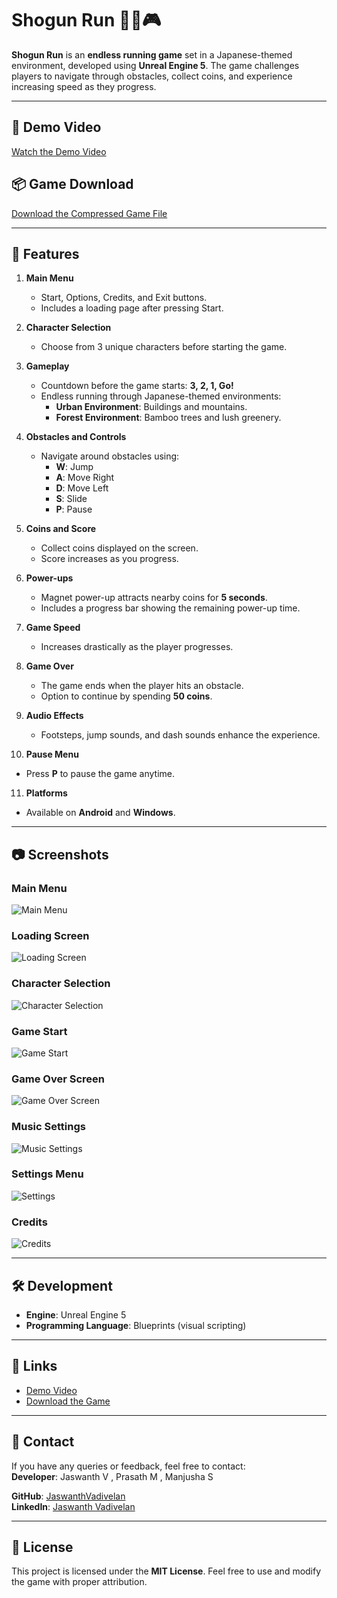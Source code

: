 # Shogun Run 🏃‍♂️🎮

**Shogun Run** is an **endless running game** set in a Japanese-themed environment, developed using **Unreal Engine 5**. The game challenges players to navigate through obstacles, collect coins, and experience increasing speed as they progress.

---

## 🎥 Demo Video  
[Watch the Demo Video](https://drive.google.com/file/d/1yoYWegpOungoY-t6G-XN-q1WvrDH0Qeh/view?usp=sharing)

## 📦 Game Download  
[Download the Compressed Game File](https://drive.google.com/file/d/13ZYG9poVaq8hHupiEMZoQsM_rmujmnZa/view?usp=sharing)

---

## 🚀 Features

1. **Main Menu**  
   - Start, Options, Credits, and Exit buttons.  
   - Includes a loading page after pressing Start.

2. **Character Selection**  
   - Choose from 3 unique characters before starting the game.

3. **Gameplay**  
   - Countdown before the game starts: **3, 2, 1, Go!**  
   - Endless running through Japanese-themed environments:  
     - **Urban Environment**: Buildings and mountains.  
     - **Forest Environment**: Bamboo trees and lush greenery.  

4. **Obstacles and Controls**  
   - Navigate around obstacles using:  
     - **W**: Jump  
     - **A**: Move Right  
     - **D**: Move Left  
     - **S**: Slide  
     - **P**: Pause  

5. **Coins and Score**  
   - Collect coins displayed on the screen.  
   - Score increases as you progress.

6. **Power-ups**  
   - Magnet power-up attracts nearby coins for **5 seconds**.  
   - Includes a progress bar showing the remaining power-up time.

7. **Game Speed**  
   - Increases drastically as the player progresses.

8. **Game Over**  
   - The game ends when the player hits an obstacle.  
   - Option to continue by spending **50 coins**.

9. **Audio Effects**  
   - Footsteps, jump sounds, and dash sounds enhance the experience.

10. **Pause Menu**  
   - Press **P** to pause the game anytime.

11. **Platforms**  
   - Available on **Android** and **Windows**.

---

## 📷 Screenshots  

### Main Menu  
![Main Menu](MainMenu.png)

### Loading Screen  
![Loading Screen](Loading%20Screen.png)

### Character Selection  
![Character Selection](Character_Select.png)

### Game Start  
![Game Start](Game_Start.png)

### Game Over Screen  
![Game Over Screen](Game_Over%20Screen.png)

### Music Settings  
![Music Settings](Music.png)

### Settings Menu  
![Settings](Settings.png)

### Credits  
![Credits](Credits.png)

---

## 🛠️ Development

- **Engine**: Unreal Engine 5  
- **Programming Language**: Blueprints (visual scripting)  

---

## 🔗 Links  
- [Demo Video](https://drive.google.com/file/d/1yoYWegpOungoY-t6G-XN-q1WvrDH0Qeh/view?usp=sharing)  
- [Download the Game](https://drive.google.com/file/d/13ZYG9poVaq8hHupiEMZoQsM_rmujmnZa/view?usp=sharing)

---

## 📧 Contact  
If you have any queries or feedback, feel free to contact:  
**Developer**: Jaswanth V , Prasath M , Manjusha S

**GitHub**: [JaswanthVadivelan](https://github.com/JaswanthVadivelan)  
**LinkedIn**: [Jaswanth Vadivelan](https://www.linkedin.com/in/jaswanthvadivelan/)

---

## 📝 License  
This project is licensed under the **MIT License**. Feel free to use and modify the game with proper attribution.
